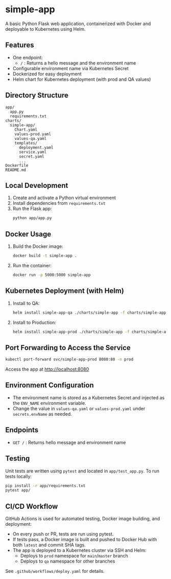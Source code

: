 # simple-app

A basic Python Flask web application, containerized with Docker and deployable to Kubernetes using Helm.

## Features
- One endpoint:
  - `/` : Returns a hello message and the environment name
- Configurable environment name via Kubernetes Secret
- Dockerized for easy deployment
- Helm chart for Kubernetes deployment (with prod and QA values)

## Directory Structure
```
app/
  app.py
  requirements.txt
charts/
  simple-app/
    Chart.yaml
    values-prod.yaml
    values-qa.yaml
    templates/
      deployment.yaml
      service.yaml
      secret.yaml
      ...
Dockerfile
README.md
```

## Local Development
1. Create and activate a Python virtual environment
2. Install dependencies from `requirements.txt`
3. Run the Flask app:
   ```bash
   python app/app.py
   ```

## Docker Usage
1. Build the Docker image:
   ```bash
   docker build -t simple-app .
   ```
2. Run the container:
   ```bash
   docker run -p 5000:5000 simple-app
   ```

## Kubernetes Deployment (with Helm)
1. Install to QA:
   ```bash
   helm install simple-app-qa ./charts/simple-app -f charts/simple-app/values-qa.yaml --namespace qa --create-namespace
   ```
2. Install to Production:
   ```bash
   helm install simple-app-prod ./charts/simple-app -f charts/simple-app/values-prod.yaml --namespace prod --create-namespace
   ```

## Port Forwarding to Access the Service
```bash
kubectl port-forward svc/simple-app-prod 8080:80 -n prod
```
Access the app at [http://localhost:8080](http://localhost:8080)

## Environment Configuration
- The environment name is stored as a Kubernetes Secret and injected as the `ENV_NAME` environment variable.
- Change the value in `values-qa.yaml` or `values-prod.yaml` under `secrets.envName` as needed.

## Endpoints
- `GET /` : Returns hello message and environment name

## Testing
Unit tests are written using `pytest` and located in `app/test_app.py`. To run tests locally:

```bash
pip install -r app/requirements.txt
pytest app/
```

## CI/CD Workflow
GitHub Actions is used for automated testing, Docker image building, and deployment:
- On every push or PR, tests are run using pytest.
- If tests pass, a Docker image is built and pushed to Docker Hub with both `latest` and commit SHA tags.
- The app is deployed to a Kubernetes cluster via SSH and Helm:
  - Deploys to `prod` namespace for `main`/`master` branch
  - Deploys to `qa` namespace for other branches

See `.github/workflows/deploy.yaml` for details.
